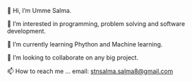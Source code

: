 
👋 Hi, I’m Umme Salma.

👀 I’m interested in programming, problem solving and software development.

🌱 I’m currently learning Phython and Machine learning.

💞️ I’m looking to collaborate on any big project.

📫 How to reach me ... email: stnsalma.salma8@gmail.com
